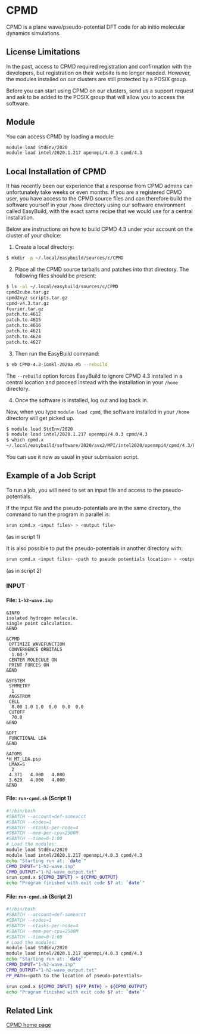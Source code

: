 # CPMD

CPMD is a plane wave/pseudo-potential DFT code for ab initio molecular dynamics simulations.

## License Limitations

In the past, access to CPMD required registration and confirmation with the developers, but registration on their website is no longer needed. However, the modules installed on our clusters are still protected by a POSIX group.

Before you can start using CPMD on our clusters, send us a support request and ask to be added to the POSIX group that will allow you to access the software.

## Module

You can access CPMD by loading a module:

```bash
module load StdEnv/2020
module load intel/2020.1.217 openmpi/4.0.3 cpmd/4.3
```

## Local Installation of CPMD

It has recently been our experience that a response from CPMD admins can unfortunately take weeks or even months. If you are a registered CPMD user, you have access to the CPMD source files and can therefore build the software yourself in your `/home` directory using our software environment called EasyBuild, with the exact same recipe that we would use for a central installation.

Below are instructions on how to build CPMD 4.3 under your account on the cluster of your choice:

1. Create a local directory:

```bash
$ mkdir -p ~/.local/easybuild/sources/c/CPMD
```

2. Place all the CPMD source tarballs and patches into that directory.  The following files should be present:

```bash
$ ls -al ~/.local/easybuild/sources/c/CPMD
cpmd2cube.tar.gz
cpmd2xyz-scripts.tar.gz
cpmd-v4.3.tar.gz
fourier.tar.gz
patch.to.4612
patch.to.4615
patch.to.4616
patch.to.4621
patch.to.4624
patch.to.4627
```

3. Then run the EasyBuild command:

```bash
$ eb CPMD-4.3-iomkl-2020a.eb --rebuild
```

The `--rebuild` option forces EasyBuild to ignore CPMD 4.3 installed in a central location and proceed instead with the installation in your `/home` directory.

4. Once the software is installed, log out and log back in.

Now, when you type `module load cpmd`, the software installed in your `/home` directory will get picked up.

```bash
$ module load StdEnv/2020
$ module load intel/2020.1.217 openmpi/4.0.3 cpmd/4.3
$ which cpmd.x
~/.local/easybuild/software/2020/avx2/MPI/intel2020/openmpi4/cpmd/4.3/bin/cpmd.x
```

You can use it now as usual in your submission script.


## Example of a Job Script

To run a job, you will need to set an input file and access to the pseudo-potentials.

If the input file and the pseudo-potentials are in the same directory, the command to run the program in parallel is:

```bash
srun cpmd.x <input files> > <output file>
```

(as in script 1)

It is also possible to put the pseudo-potentials in another directory with:

```bash
srun cpmd.x <input files> <path to pseudo potentials location> > <output file>
```

(as in script 2)


### INPUT

#### File: `1-h2-wave.inp`

```
&INFO
isolated hydrogen molecule.
single point calculation.
&END

&CPMD
 OPTIMIZE WAVEFUNCTION
 CONVERGENCE ORBITALS
  1.0d-7
 CENTER MOLECULE ON
 PRINT FORCES ON
&END  

&SYSTEM
 SYMMETRY
  1
 ANGSTROM
 CELL
  8.00 1.0 1.0  0.0  0.0  0.0
 CUTOFF
  70.0
&END 

&DFT
 FUNCTIONAL LDA
&END  

&ATOMS
*H_MT_LDA.psp
 LMAX=S
  2
 4.371   4.000   4.000
 3.629   4.000   4.000
&END
```

#### File: `run-cpmd.sh` (Script 1)

```bash
#!/bin/bash
#SBATCH --account=def-someacct
#SBATCH --nodes=1
#SBATCH --ntasks-per-node=4
#SBATCH --mem-per-cpu=2500M
#SBATCH --time=0-1:00
# Load the modules:
module load StdEnv/2020
module load intel/2020.1.217 openmpi/4.0.3 cpmd/4.3
echo "Starting run at: `date`"
CPMD_INPUT="1-h2-wave.inp"
CPMD_OUTPUT="1-h2-wave_output.txt"
srun cpmd.x ${CPMD_INPUT} > ${CPMD_OUTPUT}
echo "Program finished with exit code $? at: `date`"
```

#### File: `run-cpmd.sh` (Script 2)

```bash
#!/bin/bash
#SBATCH --account=def-someacct
#SBATCH --nodes=1
#SBATCH --ntasks-per-node=4
#SBATCH --mem-per-cpu=2500M
#SBATCH --time=0-1:00
# Load the modules:
module load StdEnv/2020
module load intel/2020.1.217 openmpi/4.0.3 cpmd/4.3
echo "Starting run at: `date`"
CPMD_INPUT="1-h2-wave.inp"
CPMD_OUTPUT="1-h2-wave_output.txt"
PP_PATH=<path to the location of pseudo-potentials>

srun cpmd.x ${CPMD_INPUT} ${PP_PATH} > ${CPMD_OUTPUT}
echo "Program finished with exit code $? at: `date`"
```

## Related Link

[CPMD home page](link_to_cpmd_homepage)


